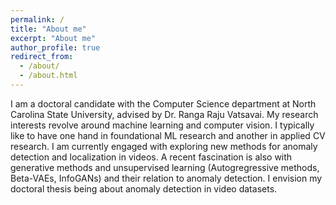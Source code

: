 ```yaml
---
permalink: /
title: "About me"
excerpt: "About me"
author_profile: true
redirect_from: 
  - /about/
  - /about.html
---
```


I am a doctoral candidate with the Computer Science department at North Carolina State University, advised by Dr. Ranga Raju Vatsavai. My research interests revolve around machine learning and computer vision. I typically like to have one hand in foundational ML research and another in applied CV research. I am currently engaged with exploring new methods for anomaly detection and localization in videos. A recent fascination is also with generative methods and unsupervised learning (Autogregressive methods, Beta-VAEs, InfoGANs) and their relation to anomaly detection. I envision my doctoral thesis being about anomaly detection in video datasets. 
